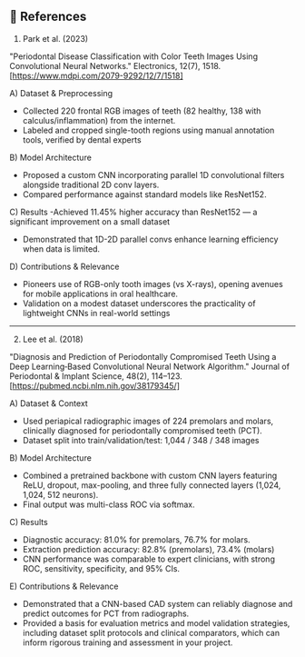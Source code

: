 
## 🔬 References
1. Park et al. (2023)
   
  "Periodontal Disease Classification with Color Teeth Images Using Convolutional Neural Networks." Electronics, 12(7), 1518.
                                    [https://www.mdpi.com/2079-9292/12/7/1518]
   
A) Dataset & Preprocessing
  - Collected 220 frontal RGB images of teeth (82 healthy, 138 with calculus/inflammation) from the internet.
  - Labeled and cropped single-tooth regions using manual annotation tools, verified by dental experts

B) Model Architecture
  - Proposed a custom CNN incorporating parallel 1D convolutional filters alongside traditional 2D conv layers.
  - Compared performance against standard models like ResNet152.

C) Results
  -Achieved 11.45% higher accuracy than ResNet152 — a significant improvement on a small dataset
  - Demonstrated that 1D-2D parallel convs enhance learning efficiency when data is limited.


D) Contributions & Relevance
  - Pioneers use of RGB-only tooth images (vs X-rays), opening avenues for mobile applications in oral healthcare.
  - Validation on a modest dataset underscores the practicality of lightweight CNNs in real-world settings



-------------------------------------------------------------------------------------------------


2. Lee et al. (2018)
   
  "Diagnosis and Prediction of Periodontally Compromised Teeth Using a Deep Learning‑Based Convolutional Neural Network Algorithm." Journal of Periodontal & Implant Science, 48(2), 114–123.
                                    [https://pubmed.ncbi.nlm.nih.gov/38179345/]
   
A) Dataset & Context
  - Used periapical radiographic images of 224 premolars and molars, clinically diagnosed for periodontally compromised teeth (PCT).
  - Dataset split into train/validation/test: 1,044 / 348 / 348 images

B)  Model Architecture
  - Combined a pretrained backbone with custom CNN layers featuring ReLU, dropout, max-pooling, and three fully connected layers (1,024, 1,024, 512 neurons).
  - Final output was multi-class ROC via softmax.

C) Results
  - Diagnostic accuracy: 81.0% for premolars, 76.7% for molars.
  - Extraction prediction accuracy: 82.8% (premolars), 73.4% (molars) 
  - CNN performance was comparable to expert clinicians, with strong ROC, sensitivity, specificity, and 95% CIs.

E) Contributions & Relevance
  - Demonstrated that a CNN-based CAD system can reliably diagnose and predict outcomes for PCT from radiographs.
  - Provided a basis for evaluation metrics and model validation strategies, including dataset split protocols and clinical comparators, which can inform rigorous training and assessment in your project.

